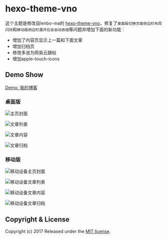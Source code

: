 hexo-theme-vno
========

这个主题是修改自lenbo-ma的 [hexo-theme-vno](https://github.com/lenbo-ma/hexo-theme-vno)，修复了`桌面版切换页面侧边栏布局闪烁`和`移动版侧边栏展开后会自动收缩`等问题并增加下面的新功能：

- 增加了内容页显示上一篇和下面文章
- 增加归档页
- 修改多说为网易云跟帖
- 增加apple-touch-icons

## Demo Show

[Demo: 我的博客](http://skx926.com)

### 桌面版

![主页封面](source/images/show/home.png)

![文章列表](source/images/show/list.png)

![文章内容](source/images/show/page.png)

![文章归档](source/images/show/archive.png)

### 移动版

![移动设备主页封面](source/images/show/home-mobile.png)

![移动设备文章列表](source/images/show/list-mobile.png)

![移动设备文章内容](source/images/show/page-mobile.png)

![移动设备文章归档](source/images/show/archive-mobile.png)

## Copyright & License

Copyright (c) 2017  Released under the [MIT license](LICENSE).
